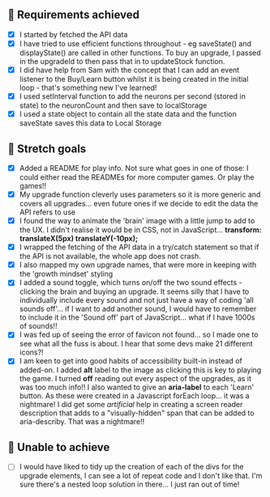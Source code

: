 ## :dart: Requirements achieved

- [x] I started by fetched the API data
- [x] I have tried to use efficient functions throughout - eg saveState() and displayState() are called in other functions. To buy an upgrade, I passed in the upgradeId to then pass that in to updateStock function.
- [x] I did have help from Sam with the concept that I can add an event listener to the Buy/Learn button whilst it is being created in the initial loop - that's something new I've learned!
- [x] I used setInterval function to add the neurons per second (stored in state) to the neuronCount and then save to localStorage
- [x] I used a state object to contain all the state data and the function saveState saves this data to Local Storage

## :dart: Stretch goals

- [x] Added a README for play info. Not sure what goes in one of those: I could either read the READMEs for more computer games. Or play the games!!
- [x] My upgrade function cleverly uses parameters so it is more generic and covers all upgrades... even future ones if we decide to edit the data the API refers to use
- [x] I found the way to animate the 'brain' image with a little jump to add to the UX. I didn't realise it would be in CSS, not in JavaScript... **transform: translateX(5px) translateY(-10px);**
- [x] I wrapped the fetching of the API data in a try/catch statement so that if the API is not available, the whole app does not crash.
- [x] I also mapped my own upgrade names, that were more in keeping with the 'growth mindset' styling
- [x] I added a sound toggle, which turns on/off the two sound effects - clicking the brain and buying an upgrade. It seems silly that I have to individually include every sound and not just have a way of coding 'all sounds off'... if I want to add another sound, I would have to remember to include it in the 'Sound off' part of JavaScript... what if I have 1000s of sounds!!
- [x] I was fed up of seeing the error of favicon not found... so I made one to see what all the fuss is about. I hear that some devs make 21 different icons?!
- [x] I am keen to get into good habits of accessibility built-in instead of added-on. I added **alt** label to the image as clicking this is key to playing the game. I turned **off** reading out every aspect of the upgrades, as it was too much info!! I also wanted to give an **aria-label** to each 'Learn' button. As these were created in a Javascript forEach loop... it was a nightmare! I did get some _artificial_ help in creating a screen reader description that adds to a "visually-hidden" span that can be added to aria-describy. That was a nightmare!!

## :pushpin: Unable to achieve

- [ ] I would have liked to tidy up the creation of each of the divs for the upgrade elements, I can see a lot of repeat code and I don't like that. I'm sure there's a nested loop solution in there... I just ran out of time!
